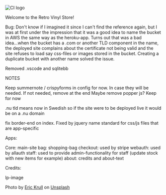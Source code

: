 ![CI logo](https://codeinstitute.s3.amazonaws.com/fullstack/ci_logo_small.png)

Welcome to the Retro Vinyl Store!

Bug: Don't know if I imagined it since I can't find the reference again, but I was at first under the impression that it was a good idea to name the bucket in AWS
the same way as the heroku-app. Turns out that was a bad idea...when the bucket has a .com or another TLD component in the name, the deployed site complains about
the certificate not being valid and the site refuses to load say css-files or images stored in the bucket. Creating a duplicate bucket with another name solved
the issue.

Removed .vscode and sqlitebb


NOTES

Keep summernote / crispyforms in config for now. In case they will be needed. If not needed, remove at the end
Maybe remove popper js? Keep for now

.nu tld means now in Swedish so if the site were to be deployed live it would be on a .nu domain

fix border-end on index. Fixed by jquery
name standard for css/js files that are app-specific



Apps:

Core: main-site
bag: shopping-bag
checkout: used by stripe
webauth: used by allauth
staff: used to provide admin-functionality for staff (update stock with new items for example)
about: credits and about-text

Credits:

lp-image

Photo by <a href="https://unsplash.com/@ekrull?utm_content=creditCopyText&utm_medium=referral&utm_source=unsplash">Eric Krull</a> on <a href="https://unsplash.com/photos/black-vinyl-record-on-black-vinyl-record-fi3_lDi3qPE?utm_content=creditCopyText&utm_medium=referral&utm_source=unsplash">Unsplash</a>
  